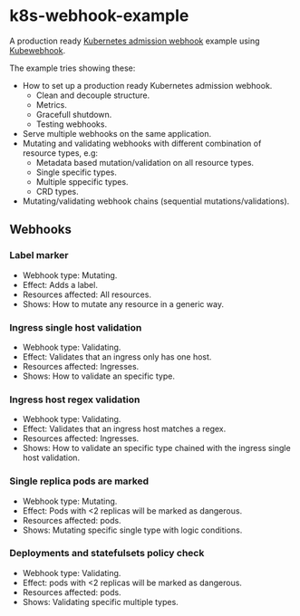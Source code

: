 # k8s-webhook-example

A production ready [Kubernetes admission webhook][k8s-admission-webhooks] example using [Kubewebhook].

The example tries showing these:

- How to set up a production ready Kubernetes admission webhook.
  - Clean and decouple structure.
  - Metrics.
  - Gracefull shutdown.
  - Testing webhooks.
- Serve multiple webhooks on the same application.
- Mutating and validating webhooks with different combination of resource types, e.g:
  - Metadata based mutation/validation on all resource types.
  - Single specific types.
  - Multiple sppecific types.
  - CRD types.
- Mutating/validating webhook chains (sequential mutations/validations).

## Webhooks

### Label marker

- Webhook type: Mutating.
- Effect: Adds a label.
- Resources affected: All resources.
- Shows: How to mutate any resource in a generic way.

### Ingress single host validation

- Webhook type: Validating.
- Effect: Validates that an ingress only has one host.
- Resources affected: Ingresses.
- Shows: How to validate an specific type.

### Ingress host regex validation

- Webhook type: Validating.
- Effect: Validates that an ingress host matches a regex.
- Resources affected: Ingresses.
- Shows: How to validate an specific type chained with the ingress single host validation.

### Single replica pods are marked

- Webhook type: Mutating.
- Effect: Pods with <2 replicas will be marked as dangerous.
- Resources affected: pods.
- Shows: Mutating specific single type with logic conditions.

### Deployments and statefulsets policy check

- Webhook type: Validating.
- Effect: pods with <2 replicas will be marked as dangerous.
- Resources affected: pods.
- Shows: Validating specific multiple types.

[k8s-admission-webhooks]: https://kubernetes.io/docs/reference/access-authn-authz/extensible-admission-controllers/
[Kubewebhook]: https://github.com/slok/kubewebhook
